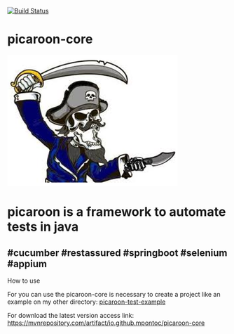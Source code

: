 [![Build Status](https://travis-ci.com/mpontoc/picaroon-core.svg?branch=main)](https://travis-ci.com/mpontoc/picaroon-core)
# picaroon-core
![picaroon image](https://github.com/mpontoc/picaroon-core/blob/main/picaroon.png)
<h1> picaroon is a framework to automate tests in java </h2>
<h2> #cucumber
#restassured
#springboot
#selenium
#appium </h2>

How to use

For you can use the picaroon-core is necessary to create a project like an example on my other directory:
[picaroon-test-example](https://github.com/mpontoc/picaroon-test-example)

For download the latest version access link:
https://mvnrepository.com/artifact/io.github.mpontoc/picaroon-core

